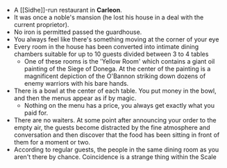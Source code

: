 - A [[Sidhe]]-run restaurant in **Carleon**.
- It was once a noble's mansion (he lost his house in a deal with the current proprietor).
- No iron is permitted passed the guardhouse.
- You always feel like there's something moving at the corner of your eye
- Every room in the house has been converted into intimate dining chambers suitable for up to 10 guests divided between 3 to 4 tables
	- One of these rooms is the 'Yellow Room' which contains a giant oil painting of the Siege of Donega.  At the center of the painting is a magnificent depiction of the O'Bannon striking down dozens of enemy warriors with his bare hands.
- There is a bowl at the center of each table.  You put money in the bowl, and then the menus appear as if by magic.
	- Nothing on the menu has a price, you always get exactly what you paid for.
- There are no waiters.  At some point after announcing your order to the empty air, the guests become distracted by the fine atmosphere and conversation and then discover that the food has been sitting in front of them for a moment or two.
- According to regular guests, the people in the same dining room as you aren't there by chance.  Coincidence is a strange thing within the Scale